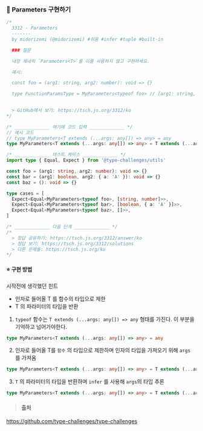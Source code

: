 ### 📌 Parameters 구현하기

```ts
/*
  3312 - Parameters
  -------
  by midorizemi (@midorizemi) #쉬움 #infer #tuple #built-in

  ### 질문

  내장 제네릭 `Parameters<T>`를 이를 사용하지 않고 구현하세요.

  예시:

  const foo = (arg1: string, arg2: number): void => {}

  type FunctionParamsType = MyParameters<typeof foo> // [arg1: string, arg2: number]
 

  > GitHub에서 보기: https://tsch.js.org/3312/ko
*/

/* _____________ 여기에 코드 입력 _____________ */
// 예시 코드
// type MyParameters<T extends (...args: any[]) => any> = any
type MyParameters<T extends (...args: any[]) => any> = T extends (...args: infer R) => any ? R : never;  

/* _____________ 테스트 케이스 _____________ */
import type { Equal, Expect } from '@type-challenges/utils'

const foo = (arg1: string, arg2: number): void => {}
const bar = (arg1: boolean, arg2: { a: 'A' }): void => {}
const baz = (): void => {}

type cases = [
  Expect<Equal<MyParameters<typeof foo>, [string, number]>>,
  Expect<Equal<MyParameters<typeof bar>, [boolean, { a: 'A' }]>>,
  Expect<Equal<MyParameters<typeof baz>, []>>,
]

/* _____________ 다음 단계 _____________ */
/*
  > 정답 공유하기: https://tsch.js.org/3312/answer/ko
  > 정답 보기: https://tsch.js.org/3312/solutions
  > 다른 문제들: https://tsch.js.org/ko
*/
```


#### ⭐️ 구현 방법

시작전에 생각했던 힌트
- 인자로 들어올 T 를 함수의 타입으로 제한
- T 의 파라미터의 타입을 반환

1. `typeof` 함수는 `T extends (...args: any[]) => any` 형태를 가진다. 이 부분을 기억하고 넘어가야한다.

```ts
type MyParameters<T extends (...args: any[]) => any> = any
```

2. 인자로 들어올 T를 `함수` 의 타입으로 제한하며 인자의 타입을 가져오기 위해 `args` 를 가져옴

```ts
type MyParameters<T extends (...args: any[]) => any> = T extends (...args: ...)
```

3. `T` 의 파라미터의 타입을 반환하며 `infer` 를 사용해 `args`의 타입 추론

```ts
type MyParameters<T extends (...args: any[]) => any> = T extends (...args: infer R) => any ? R : never; 
```

>#### 출처
https://github.com/type-challenges/type-challenges